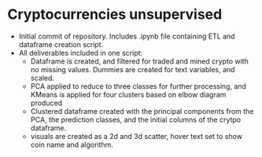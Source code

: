 # Cryptocurrencies unsupervised

- Initial commit of repository. Includes .ipynb file containing ETL and dataframe creation script.
- All deliverables included in one script:
    * Dataframe is created, and filtered for traded and mined crypto with no missing values. Dummies are created for text variables, and scaled.
    * PCA applied to reduce to three classes for further processing, and KMeans is applied for four clusters based on elbow diagram produced
    * Clustered dataframe created with the principal components from the PCA, the prediction classes, and the initial columns of the crytpo dataframe. 
    * visuals are created as a 2d and 3d scatter, hover text set to show coin name and algorithm.
